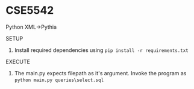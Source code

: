 # CSE5542
Python XML->Pythia

SETUP

1. Install required dependencies using `pip install -r requirements.txt`

EXECUTE

1. The main.py expects filepath as it's argument. Invoke the program as `python main.py queries\select.sql`